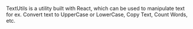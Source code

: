 TextUtils is a utility built with React, which can be used to manipulate text for ex. Convert text to UpperCase or LowerCase, Copy Text, Count Words, etc. 
